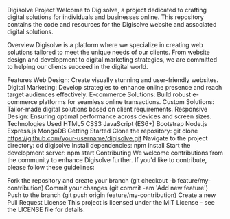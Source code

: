 Digisolve Project
Welcome to Digisolve, a project dedicated to crafting digital solutions for individuals and businesses online. This repository contains the code and resources for the Digisolve website and associated digital solutions.

Overview
Digisolve is a platform where we specialize in creating web solutions tailored to meet the unique needs of our clients. From website design and development to digital marketing strategies, we are committed to helping our clients succeed in the digital world.

Features
Web Design: Create visually stunning and user-friendly websites.
Digital Marketing: Develop strategies to enhance online presence and reach target audiences effectively.
E-commerce Solutions: Build robust e-commerce platforms for seamless online transactions.
Custom Solutions: Tailor-made digital solutions based on client requirements.
Responsive Design: Ensuring optimal performance across devices and screen sizes.
Technologies Used
HTML5
CSS3
JavaScript (ES6+)
Bootstrap
Node.js
Express.js
MongoDB
Getting Started
Clone the repository: git clone https://github.com/your-username/digisolve.git
Navigate to the project directory: cd digisolve
Install dependencies: npm install
Start the development server: npm start
Contributing
We welcome contributions from the community to enhance Digisolve further. If you'd like to contribute, please follow these guidelines:

Fork the repository and create your branch (git checkout -b feature/my-contribution)
Commit your changes (git commit -am 'Add new feature')
Push to the branch (git push origin feature/my-contribution)
Create a new Pull Request
License
This project is licensed under the MIT License - see the LICENSE file for details.
